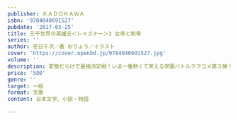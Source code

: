 ```yaml
---
publisher: ＫＡＤＯＫＡＷＡ
isbn: '9784040691527'
pubdate: '2017-03-25'
title: 三千世界の英雄王＜レイズナー＞3 女帝と剣帝
series: ''
author: 壱日千次／著 おりょう／イラスト
cover: 'https://cover.openbd.jp/9784040691527.jpg'
volume: ''
description: 変態だらけで最強決定戦！いま一番熱くて笑える学園バトルラブコメ第３弾！
price: '580'
genre: ''
target: 一般
format: 文庫
content: 日本文学、小説・物語

---
```

